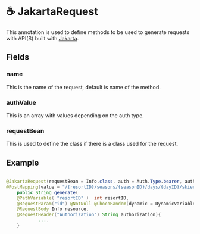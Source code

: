 # ☕️ JakartaRequest
This annotation is used to define methods to be used to generate requests with API(S) built with [Jakarta](https://mvnrepository.com/artifact/jakarta.ws.rs/jakarta.ws.rs-api).

## Fields
### name
This is the name of the request, default is name of the method.

### authValue
This is an array with values depending on the auth type.

### requestBean
This is used to define the class if there is a class used for the request.

## Example
```java

@JakartaRequest(requestBean = Info.class, auth = Auth.Type.bearer, authValue = "ABCTOKEN")
@PostMapping(value = "/{resortID}/seasons/{seasonID}/days/{dayID}/skiers/{skierID}")
    public String generate(
    @PathVariable( "resortID" )  int resortID,
    @RequestParam("id") @NotNull @ChocoRandom(dynamic = DynamicVariables.randomCatchPhrase) String id,
    @RequestBody Info resource,
    @RequestHeader("Authorization") String authorization){
            ....
    }
```